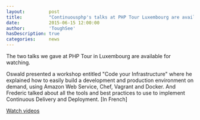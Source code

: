 ```yaml
---
layout:         post
title:          "Continuousphp's talks at PHP Tour Luxembourg are available for watching"
date:           2015-06-15 12:00:00
author:         'ToughSee'
hasDescription: true
categories:     news
---
```


The two talks we gave at PHP Tour in Luxembourg are available for watching. 

<!--more-->

Oswald presented a workshop entitled "Code your Infrastructure" where he explained how to easily build a development
and production environment on demand, using Amazon Web Service, Chef, Vagrant and Docker.
And Frederic talked about all the tools and best practices to use to implement Continuous Delivery and Deployment.
[In French] 

[Watch videos](https://www.youtube.com/watch?v=COJa6eM2-W0&list=PLdnZwziPN3HLMaN3b7NGAv3J40zcM0xtE)
